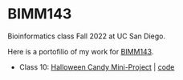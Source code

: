 # BIMM143
Bioinformatics class Fall 2022 at UC San Diego.

Here is a portofilio of my work for [BIMM143](https://bioboot.github.io/bimm143_F22/).

- Class 10: [Halloween Candy Mini-Project]() | [code](https://github.com/bioboot/bimm144/blob/main/class10/class10.qmd)
